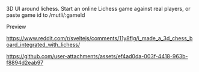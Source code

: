 3D UI around lichess. Start an online Lichess game against real players, or paste game id to /mutli/:gameId

Preview



https://www.reddit.com/r/sveltejs/comments/11y8flg/i_made_a_3d_chess_board_integrated_with_lichess/


https://github.com/user-attachments/assets/ef4ad0da-003f-4418-963b-f8894d2eab97


